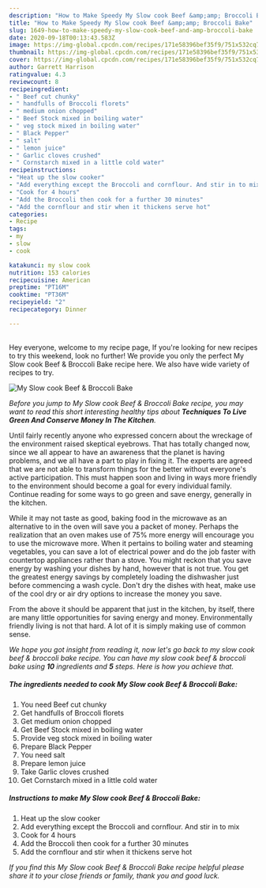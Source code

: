 ```yaml
---
description: "How to Make Speedy My Slow cook Beef &amp;amp; Broccoli Bake"
title: "How to Make Speedy My Slow cook Beef &amp;amp; Broccoli Bake"
slug: 1649-how-to-make-speedy-my-slow-cook-beef-and-amp-broccoli-bake
date: 2020-09-18T00:13:43.583Z
image: https://img-global.cpcdn.com/recipes/171e58396bef35f9/751x532cq70/my-slow-cook-beef-broccoli-bake-recipe-main-photo.jpg
thumbnail: https://img-global.cpcdn.com/recipes/171e58396bef35f9/751x532cq70/my-slow-cook-beef-broccoli-bake-recipe-main-photo.jpg
cover: https://img-global.cpcdn.com/recipes/171e58396bef35f9/751x532cq70/my-slow-cook-beef-broccoli-bake-recipe-main-photo.jpg
author: Garrett Harrison
ratingvalue: 4.3
reviewcount: 8
recipeingredient:
- " Beef cut chunky"
- " handfulls of Broccoli florets"
- " medium onion chopped"
- " Beef Stock mixed in boiling water"
- " veg stock mixed in boiling water"
- " Black Pepper"
- " salt"
- " lemon juice"
- " Garlic cloves crushed"
- " Cornstarch mixed in a little cold water"
recipeinstructions:
- "Heat up the slow cooker"
- "Add everything except the Broccoli and cornflour. And stir in to mix"
- "Cook for 4 hours"
- "Add the Broccoli then cook for a further 30 minutes"
- "Add the cornflour and stir when it thickens serve hot"
categories:
- Recipe
tags:
- my
- slow
- cook

katakunci: my slow cook 
nutrition: 153 calories
recipecuisine: American
preptime: "PT16M"
cooktime: "PT36M"
recipeyield: "2"
recipecategory: Dinner

---
```

<br>
Hey everyone, welcome to my recipe page, If you're looking for new recipes to try this weekend, look no further! We provide you only the perfect My Slow cook Beef &amp; Broccoli Bake recipe here. We also have wide variety of recipes to try.
<br>


![My Slow cook Beef &amp; Broccoli Bake](https://img-global.cpcdn.com/recipes/171e58396bef35f9/751x532cq70/my-slow-cook-beef-broccoli-bake-recipe-main-photo.jpg)

<i>Before you jump to My Slow cook Beef &amp; Broccoli Bake recipe, you may want to read this short interesting healthy tips about 
<strong>Techniques To Live Green And Conserve Money In The Kitchen</strong>.</i>
</br>

Until fairly recently anyone who expressed concern about the wreckage of the environment raised skeptical eyebrows. That has totally changed now, since we all appear to have an awareness that the planet is having problems, and we all have a part to play in fixing it. The experts are agreed that we are not able to transform things for the better without everyone's active participation. This must happen soon and living in ways more friendly to the environment should become a goal for every individual family. Continue reading for some ways to go green and save energy, generally in the kitchen.

While it may not taste as good, baking food in the microwave as an alternative to in the oven will save you a packet of money. Perhaps the realization that an oven makes use of 75% more energy will encourage you to use the microwave more. When it pertains to boiling water and steaming vegetables, you can save a lot of electrical power and do the job faster with countertop appliances rather than a stove. You might reckon that you save energy by washing your dishes by hand, however that is not true. You get the greatest energy savings by completely loading the dishwasher just before commencing a wash cycle. Don't dry the dishes with heat, make use of the cool dry or air dry options to increase the money you save.

From the above it should be apparent that just in the kitchen, by itself, there are many little opportunities for saving energy and money. Environmentally friendly living is not that hard. A lot of it is simply making use of common sense.


<i>We hope you got insight from reading it, now let's go back to my slow cook beef &amp; broccoli bake recipe. You can have my slow cook beef &amp; broccoli bake using <strong>10</strong> ingredients and <strong>5</strong> steps. Here is how you achieve that.
</i>

##### The ingredients needed to cook My Slow cook Beef &amp; Broccoli Bake:

1. You need  Beef cut chunky
1. Get  handfulls of Broccoli florets
1. Get  medium onion chopped
1. Get  Beef Stock mixed in boiling water
1. Provide  veg stock mixed in boiling water
1. Prepare  Black Pepper
1. You need  salt
1. Prepare  lemon juice
1. Take  Garlic cloves crushed
1. Get  Cornstarch mixed in a little cold water


##### Instructions to make My Slow cook Beef &amp; Broccoli Bake:

1. Heat up the slow cooker
1. Add everything except the Broccoli and cornflour. And stir in to mix
1. Cook for 4 hours
1. Add the Broccoli then cook for a further 30 minutes
1. Add the cornflour and stir when it thickens serve hot


<i>If you find this My Slow cook Beef &amp; Broccoli Bake recipe helpful please share it to your close friends or family, thank you and good luck.</i>
